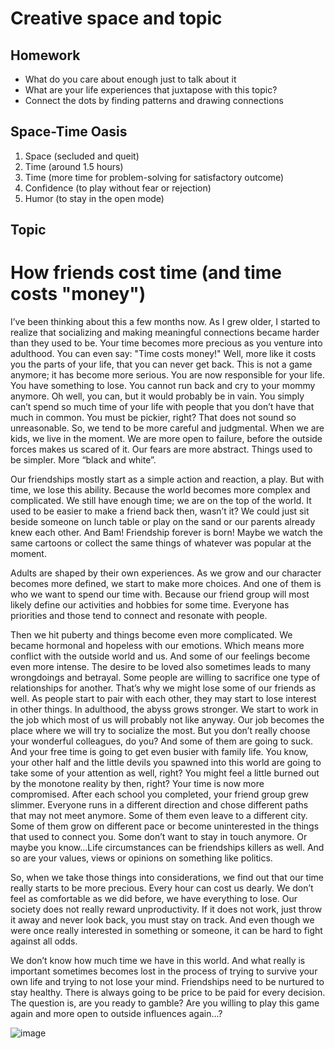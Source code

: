 # Creative space and topic

## Homework
- What do you care about enough just to talk about it
- What are your life experiences that juxtapose with this topic?
- Connect the dots by finding patterns and drawing connections

## Space-Time Oasis
1. Space (secluded and queit)
2. Time (around 1.5 hours)
3. Time (more time for problem-solving for satisfactory outcome)
4. Confidence (to play without fear or rejection)
5. Humor (to stay in the open mode)

## Topic 

# How friends cost time (and time costs "money")

I’ve been thinking about this a few months now. As I grew older, I started to realize that socializing and making meaningful connections became harder than they used to be.
Your time becomes more precious as you venture into adulthood. You can even say: "Time costs money!" Well, more like it costs you the parts of your life, that you can never get back. This is not a game anymore; it has become more serious. You are now responsible for your life. You have something to lose. You cannot run back and cry to your mommy anymore. Oh well, you can, but it would probably be in vain. You simply can’t spend so much time of your life with people that you don’t have that much in common. You must be pickier, right? That does not sound so unreasonable. So, we tend to be more careful and judgmental.
When we are kids, we live in the moment. We are more open to failure, before the outside forces makes us scared of it. Our fears are more abstract. Things used to be simpler. More “black and white”.

Our friendships mostly start as a simple action and reaction, a play. But with time, we lose this ability. Because the world becomes more complex and complicated. We still have enough time; we are on the top of the world. It used to be easier to make a friend back then, wasn’t it? We could just sit beside someone on lunch table or play on the sand or our parents already knew each other. And Bam! Friendship forever is born! Maybe we watch the same cartoons or collect the same things of whatever was popular at the moment.

Adults are shaped by their own experiences. As we grow and our character becomes more defined, we start to make more choices. And one of them is who we want to spend our time with. Because our friend group will most likely define our activities and hobbies for some time. Everyone has priorities and those tend to connect and resonate with people.

Then we hit puberty and things become even more complicated. We became hormonal and hopeless with our emotions. Which means more conflict with the outside world and us. And some of our feelings become even more intense. The desire to be loved also sometimes leads to many wrongdoings and betrayal. Some people are willing to sacrifice one type of relationships for another. That’s why we might lose some of our friends as well. As people start to pair with each other, they may start to lose interest in other things.
In adulthood, the abyss grows stronger. We start to work in the job which most of us will probably not like anyway. Our job becomes the place where we will try to socialize the most. But you don’t really choose your wonderful colleagues, do you? And some of them are going to suck. And your free time is going to get even busier with family life. You know, your other half and the little devils you spawned into this world are going to take some of your attention as well, right?
You might feel a little burned out by the monotone reality by then, right? Your time is now more compromised. After each school you completed, your friend group grew slimmer. Everyone runs in a different direction and chose different paths that may not meet anymore. Some of them even leave to a different city. Some of them grow on different pace or become uninterested in the things that used to connect you. Some don’t want to stay in touch anymore. Or maybe you know...Life circumstances can be friendships killers as well. And so are your values, views or opinions on something like politics.

So, when we take those things into considerations, we find out that our time really starts to be more precious. Every hour can cost us dearly. We don’t feel as comfortable as we did before, we have everything to lose. Our society does not really reward unproductivity. If it does not work, just throw it away and never look back, you must stay on track. And even though we were once really interested in something or someone, it can be hard to fight against all odds.

We don’t know how much time we have in this world. And what really is important sometimes becomes lost in the process of trying to survive your own life and trying to not lose your mind. Friendships need to be nurtured to stay healthy. There is always going to be price to be paid for every decision. The question is, are you ready to gamble? Are you willing to play this game again and more open to outside influences again...?

![image](https://github.com/NatNight99/english-for-designers/assets/129601977/cea8d4c0-7b1d-495f-86ba-315bf9c3b84b)

